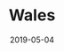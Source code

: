 ---
title: Wales
date: 2019-05-04
layout: trip
thumb_img_path: trips/wales/2.jpeg
content_img_paths:
  - trips/wales/1.jpeg
  - trips/wales/2.jpeg
  - trips/wales/3.jpeg
  - trips/wales/4.jpeg
  - trips/wales/5.jpeg
  - trips/wales/6.jpeg
# map: 1edPsdSfS4l9y8oeYhPIx7Q04hYgx33Vp
car: Ford Tourneo Custom, 6-speed MT
mileage: 1130.6
---